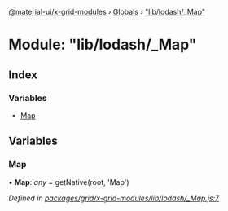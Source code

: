 [@material-ui/x-grid-modules](../README.md) › [Globals](../globals.md) › ["lib/lodash/\_Map"](_lib_lodash__map_.md)

# Module: "lib/lodash/\_Map"

## Index

### Variables

- [Map](_lib_lodash__map_.md#map)

## Variables

### Map

• **Map**: _any_ = getNative(root, 'Map')

_Defined in [packages/grid/x-grid-modules/lib/lodash/\_Map.js:7](https://github.com/mui-org/material-ui-x/blob/a679779/packages/grid/x-grid-modules/lib/lodash/_Map.js#L7)_
